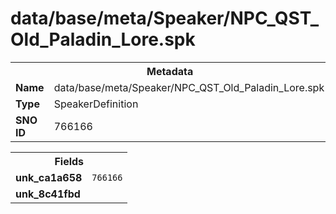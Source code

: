 <h1>data/base/meta/Speaker/NPC_QST_Old_Paladin_Lore.spk</h1><table><tr><th colspan="100%">Metadata</th></tr><tr><td><b>Name</b></td><td>data/base/meta/Speaker/NPC_QST_Old_Paladin_Lore.spk</td></tr><tr><td><b>Type</b></td><td>SpeakerDefinition</td></tr><tr><td><b>SNO ID</b></td><td>766166</td></tr></table>

<table><tr><th colspan="100%">Fields</th></tr><tr><td><b>unk_ca1a658</b></td><td><code>766166</code></td></tr><tr><td><b>unk_8c41fbd</b></td><td></td></tr></table>

